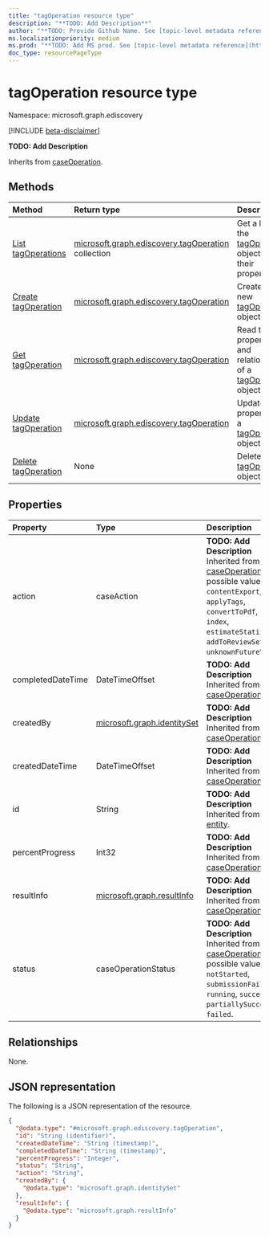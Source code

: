 ```yaml
---
title: "tagOperation resource type"
description: "**TODO: Add Description**"
author: "**TODO: Provide Github Name. See [topic-level metadata reference](https://msgo.azurewebsites.net/add/document/guidelines/metadata.html#topic-level-metadata)**"
ms.localizationpriority: medium
ms.prod: "**TODO: Add MS prod. See [topic-level metadata reference](https://msgo.azurewebsites.net/add/document/guidelines/metadata.html#topic-level-metadata)**"
doc_type: resourcePageType
---
```


# tagOperation resource type

Namespace: microsoft.graph.ediscovery

[!INCLUDE [beta-disclaimer](../../includes/beta-disclaimer.md)]

**TODO: Add Description**


Inherits from [caseOperation](../resources/ediscovery-caseoperation.md).

## Methods
|Method|Return type|Description|
|:---|:---|:---|
|[List tagOperations](../api/ediscovery-tagoperation-list.md)|[microsoft.graph.ediscovery.tagOperation](../resources/ediscovery-tagoperation.md) collection|Get a list of the [tagOperation](../resources/ediscovery-tagoperation.md) objects and their properties.|
|[Create tagOperation](../api/ediscovery-tagoperation-create.md)|[microsoft.graph.ediscovery.tagOperation](../resources/ediscovery-tagoperation.md)|Create a new [tagOperation](../resources/ediscovery-tagoperation.md) object.|
|[Get tagOperation](../api/ediscovery-tagoperation-get.md)|[microsoft.graph.ediscovery.tagOperation](../resources/ediscovery-tagoperation.md)|Read the properties and relationships of a [tagOperation](../resources/ediscovery-tagoperation.md) object.|
|[Update tagOperation](../api/ediscovery-tagoperation-update.md)|[microsoft.graph.ediscovery.tagOperation](../resources/ediscovery-tagoperation.md)|Update the properties of a [tagOperation](../resources/ediscovery-tagoperation.md) object.|
|[Delete tagOperation](../api/ediscovery-tagoperation-delete.md)|None|Deletes a [tagOperation](../resources/ediscovery-tagoperation.md) object.|

## Properties
|Property|Type|Description|
|:---|:---|:---|
|action|caseAction|**TODO: Add Description** Inherited from [caseOperation](../resources/ediscovery-caseoperation.md). The possible values are: `contentExport`, `applyTags`, `convertToPdf`, `index`, `estimateStatistics`, `addToReviewSet`, `unknownFutureValue`.|
|completedDateTime|DateTimeOffset|**TODO: Add Description** Inherited from [caseOperation](../resources/ediscovery-caseoperation.md).|
|createdBy|[microsoft.graph.identitySet](../resources/ediscovery-identityset.md)|**TODO: Add Description** Inherited from [caseOperation](../resources/ediscovery-caseoperation.md).|
|createdDateTime|DateTimeOffset|**TODO: Add Description** Inherited from [caseOperation](../resources/ediscovery-caseoperation.md).|
|id|String|**TODO: Add Description** Inherited from [entity](../resources/ediscovery-entity.md).|
|percentProgress|Int32|**TODO: Add Description** Inherited from [caseOperation](../resources/ediscovery-caseoperation.md).|
|resultInfo|[microsoft.graph.resultInfo](../resources/ediscovery-resultinfo.md)|**TODO: Add Description** Inherited from [caseOperation](../resources/ediscovery-caseoperation.md).|
|status|caseOperationStatus|**TODO: Add Description** Inherited from [caseOperation](../resources/ediscovery-caseoperation.md). The possible values are: `notStarted`, `submissionFailed`, `running`, `succeeded`, `partiallySucceeded`, `failed`.|

## Relationships
None.

## JSON representation
The following is a JSON representation of the resource.
<!-- {
  "blockType": "resource",
  "keyProperty": "id",
  "@odata.type": "microsoft.graph.ediscovery.tagOperation",
  "baseType": "microsoft.graph.ediscovery.caseOperation",
  "openType": false
}
-->
``` json
{
  "@odata.type": "#microsoft.graph.ediscovery.tagOperation",
  "id": "String (identifier)",
  "createdDateTime": "String (timestamp)",
  "completedDateTime": "String (timestamp)",
  "percentProgress": "Integer",
  "status": "String",
  "action": "String",
  "createdBy": {
    "@odata.type": "microsoft.graph.identitySet"
  },
  "resultInfo": {
    "@odata.type": "microsoft.graph.resultInfo"
  }
}
```

